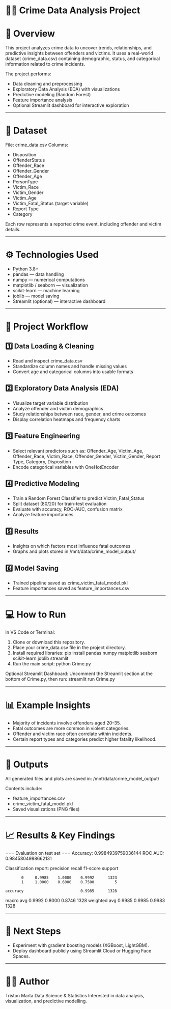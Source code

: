 # 🕵️‍♂️ Crime Data Analysis Project

# 📖 Overview
This project analyzes crime data to uncover trends, relationships, and predictive insights between offenders and victims.
It uses a real-world dataset (crime_data.csv) containing demographic, status, and categorical information related to crime incidents.

The project performs:
- Data cleaning and preprocessing
- Exploratory Data Analysis (EDA) with visualizations
- Predictive modeling (Random Forest)
- Feature importance analysis
- Optional Streamlit dashboard for interactive exploration

------------------------------------------------------------

# 📂 Dataset
File: crime_data.csv
Columns:
- Disposition
- OffenderStatus
- Offender_Race
- Offender_Gender
- Offender_Age
- PersonType
- Victim_Race
- Victim_Gender
- Victim_Age
- Victim_Fatal_Status (target variable)
- Report Type
- Category

Each row represents a reported crime event, including offender and victim details.

------------------------------------------------------------

# ⚙️ Technologies Used
- Python 3.8+
- pandas — data handling
- numpy — numerical computations
- matplotlib / seaborn — visualization
- scikit-learn — machine learning
- joblib — model saving
- Streamlit (optional) — interactive dashboard

------------------------------------------------------------

# 🧠 Project Workflow

## 1️⃣ Data Loading & Cleaning
- Read and inspect crime_data.csv
- Standardize column names and handle missing values
- Convert age and categorical columns into usable formats

## 2️⃣ Exploratory Data Analysis (EDA)
- Visualize target variable distribution
- Analyze offender and victim demographics
- Study relationships between race, gender, and crime outcomes
- Display correlation heatmaps and frequency charts

## 3️⃣ Feature Engineering
- Select relevant predictors such as:
  Offender_Age, Victim_Age, Offender_Race, Victim_Race,
  Offender_Gender, Victim_Gender, Report Type, Category, Disposition
- Encode categorical variables with OneHotEncoder

## 4️⃣ Predictive Modeling
- Train a Random Forest Classifier to predict Victim_Fatal_Status
- Split dataset (80/20) for train-test evaluation
- Evaluate with accuracy, ROC-AUC, confusion matrix
- Analyze feature importances

## 5️⃣ Results
- Insights on which factors most influence fatal outcomes
- Graphs and plots stored in /mnt/data/crime_model_output/

## 6️⃣ Model Saving
- Trained pipeline saved as crime_victim_fatal_model.pkl
- Feature importances saved as feature_importances.csv

------------------------------------------------------------

# 💻 How to Run

In VS Code or Terminal:
1. Clone or download this repository.
2. Place your crime_data.csv file in the project directory.
3. Install required libraries:
   pip install pandas numpy matplotlib seaborn scikit-learn joblib streamlit
4. Run the main script:
   python Crime.py

Optional Streamlit Dashboard:
Uncomment the Streamlit section at the bottom of Crime.py, then run:
   streamlit run Crime.py

------------------------------------------------------------

# 📊 Example Insights
- Majority of incidents involve offenders aged 20–35.
- Fatal outcomes are more common in violent categories.
- Offender and victim race often correlate within incidents.
- Certain report types and categories predict higher fatality likelihood.

------------------------------------------------------------

# 📁 Outputs
All generated files and plots are saved in:
/mnt/data/crime_model_output/

Contents include:
- feature_importances.csv
- crime_victim_fatal_model.pkl
- Saved visualizations (PNG files)

------------------------------------------------------------

# 📈 Results & Key Findings

=== Evaluation on test set ===
Accuracy: 0.9984939759036144
ROC AUC: 0.9845804988662131

Classification report:
              precision    recall  f1-score   support

           0     0.9985    1.0000    0.9992      1323
           1     1.0000    0.6000    0.7500         5

    accuracy                         0.9985      1328
   macro avg     0.9992    0.8000    0.8746      1328
weighted avg     0.9985    0.9985    0.9983      1328

------------------------------------------------------------

# 📌 Next Steps
- Experiment with gradient boosting models (XGBoost, LightGBM).
- Deploy dashboard publicly using Streamlit Cloud or Hugging Face Spaces.

------------------------------------------------------------

# 👨‍💻 Author
Triston Marta
Data Science & Statistics
Interested in data analysis, visualization, and predictive modelling.
